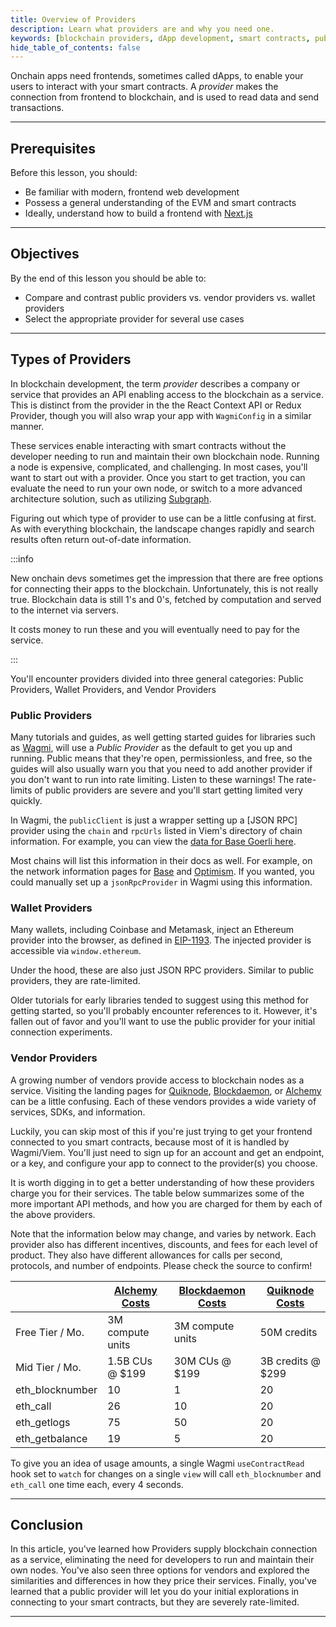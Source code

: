 ```yaml
---
title: Overview of Providers
description: Learn what providers are and why you need one.
keywords: [blockchain providers, dApp development, smart contracts, public providers, wallet providers, vendor providers, rate limits, Ethereum, blockchain connection services, provider pricing, Wagmi, Base, Base network, Base node providers, Base providers]
hide_table_of_contents: false
---
```


Onchain apps need frontends, sometimes called dApps, to enable your users to interact with your smart contracts. A _provider_ makes the connection from frontend to blockchain, and is used to read data and send transactions.

---

## Prerequisites

Before this lesson, you should:

- Be familiar with modern, frontend web development
- Possess a general understanding of the EVM and smart contracts
- Ideally, understand how to build a frontend with [Next.js]

---

## Objectives

By the end of this lesson you should be able to:

- Compare and contrast public providers vs. vendor providers vs. wallet providers
- Select the appropriate provider for several use cases

---

## Types of Providers

In blockchain development, the term _provider_ describes a company or service that provides an API enabling access to the blockchain as a service. This is distinct from the provider in the the React Context API or Redux Provider, though you will also wrap your app with `WagmiConfig` in a similar manner.

These services enable interacting with smart contracts without the developer needing to run and maintain their own blockchain node. Running a node is expensive, complicated, and challenging. In most cases, you'll want to start out with a provider. Once you start to get traction, you can evaluate the need to run your own node, or switch to a more advanced architecture solution, such as utilizing [Subgraph].

Figuring out which type of provider to use can be a little confusing at first. As with everything blockchain, the landscape changes rapidly and search results often return out-of-date information.

:::info

New onchain devs sometimes get the impression that there are free options for connecting their apps to the blockchain. Unfortunately, this is not really true. Blockchain data is still 1's and 0's, fetched by computation and served to the internet via servers.

It costs money to run these and you will eventually need to pay for the service.

:::

You'll encounter providers divided into three general categories: Public Providers, Wallet Providers, and Vendor Providers

### Public Providers

Many tutorials and guides, as well getting started guides for libraries such as [Wagmi], will use a _Public Provider_ as the default to get you up and running. Public means that they're open, permissionless, and free, so the guides will also usually warn you that you need to add another provider if you don't want to run into rate limiting. Listen to these warnings! The rate-limits of public providers are severe and you'll start getting limited very quickly.

In Wagmi, the `publicClient` is just a wrapper setting up a [JSON RPC] provider using the `chain` and `rpcUrls` listed in Viem's directory of chain information. For example, you can view the [data for Base Goerli here].

Most chains will list this information in their docs as well. For example, on the network information pages for [Base] and [Optimism]. If you wanted, you could manually set up a `jsonRpcProvider` in Wagmi using this information.

### Wallet Providers

Many wallets, including Coinbase and Metamask, inject an Ethereum provider into the browser, as defined in [EIP-1193]. The injected provider is accessible via `window.ethereum`.

Under the hood, these are also just JSON RPC providers. Similar to public providers, they are rate-limited.

Older tutorials for early libraries tended to suggest using this method for getting started, so you'll probably encounter references to it. However, it's fallen out of favor and you'll want to use the public provider for your initial connection experiments.

### Vendor Providers

A growing number of vendors provide access to blockchain nodes as a service. Visiting the landing pages for [Quiknode], [Blockdaemon], or [Alchemy] can be a little confusing. Each of these vendors provides a wide variety of services, SDKs, and information.

Luckily, you can skip most of this if you're just trying to get your frontend connected to you smart contracts, because most of it is handled by Wagmi/Viem. You'll just need to sign up for an account and get an endpoint, or a key, and configure your app to connect to the provider(s) you choose.

It is worth digging in to get a better understanding of how these providers charge you for their services. The table below summarizes some of the more important API methods, and how you are charged for them by each of the above providers.

Note that the information below may change, and varies by network. Each provider also has different incentives, discounts, and fees for each level of product. They also have different allowances for calls per second, protocols, and number of endpoints. Please check the source to confirm!

|                 | [Alchemy Costs]  | [Blockdaemon Costs] | [Quiknode Costs]  |
| --------------- | ---------------- | ------------------- | ----------------- |
| Free Tier / Mo. | 3M compute units | 3M compute units    | 50M credits       |
| Mid Tier / Mo.  | 1.5B CUs @ $199  | 30M CUs @ $199      | 3B credits @ $299 |
| eth_blocknumber | 10               | 1                   | 20                |
| eth_call        | 26               | 10                  | 20                |
| eth_getlogs     | 75               | 50                  | 20                |
| eth_getbalance  | 19               | 5                   | 20                |

To give you an idea of usage amounts, a single Wagmi `useContractRead` hook set to `watch` for changes on a single `view` will call `eth_blocknumber` and `eth_call` one time each, every 4 seconds.

---

## Conclusion

In this article, you've learned how Providers supply blockchain connection as a service, eliminating the need for developers to run and maintain their own nodes. You've also seen three options for vendors and explored the similarities and differences in how they price their services. Finally, you've learned that a public provider will let you do your initial explorations in connecting to your smart contracts, but they are severely rate-limited.

---

[Next.js]: https://nextjs.org/
[Subgraph]: https://thegraph.com/docs/en/developing/creating-a-subgraph/
[Wagmi]: https://wagmi.sh/react/getting-started#configure-chains
[data for Base Goerli here]: https://github.com/wagmi-dev/viem/blob/main/src/chains/definitions/baseGoerli.ts
[Base]: https://docs.base.org/network-information
[Optimism]: https://community.optimism.io/docs/useful-tools/networks/
[EIP-1193]: https://eips.ethereum.org/EIPS/eip-1193
[Alchemy]: https://www.alchemy.com/
[Blockdaemon]: https://www.blockdaemon.com/
[Quiknode]: https://www.quicknode.com/
[Alchemy Costs]: https://docs.alchemy.com/reference/compute-unit-costs
[Blockdaemon Costs]: https://docs.blockdaemon.com/reference/ethereum-compute-units
[Quiknode Costs]: https://www.quicknode.com/api-credits/base
